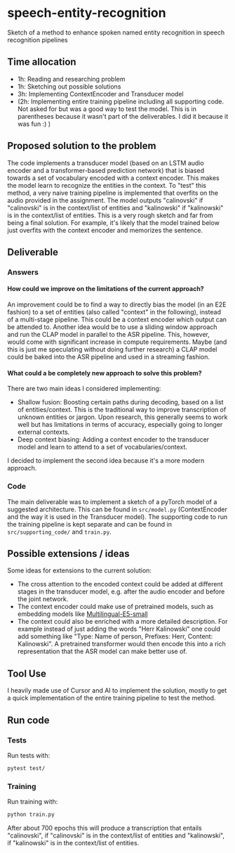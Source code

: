 # speech-entity-recognition

Sketch of a method to enhance spoken named entity recognition in speech recognition pipelines

## Time allocation
- 1h: Reading and researching problem
- 1h: Sketching out possible solutions
- 3h: Implementing ContextEncoder and Transducer model
- (2h: Implementing entire training pipeline including all supporting code. Not asked for but was a good way to test the model. This is in parentheses because it wasn't part of the deliverables. I did it because it was fun :) )

## Proposed solution to the problem

The code implements a transducer model (based on an LSTM audio encoder and a transformer-based prediction network) that
is biased towards a set of vocabulary encoded with a context encoder. This makes the model learn to recognize the entities in the context. To "test" this method, a very naive training pipeline is implemented that overfits on the audio provided in the assignment. The model outputs "calinovski" if "calinovski" is in the context/list of entities and "kalinowski" if "kalinowski" is in the context/list of entities. This is a very rough sketch and far from being a final solution. For example, it's likely that the model trained below just overfits with the context encoder and memorizes the sentence.

## Deliverable

### Answers

#### How could we improve on the limitations of the current approach?
An improvement could be to find a way to directly bias the model (in an E2E fashion) to a set of entities (also called "context" in the following), instead of a multi-stage pipeline. This could be a context encoder which output can be attended to. 
Another idea would be to use a sliding window approach and run the CLAP model in parallel to the ASR pipeline. This, however, would come with significant increase in compute requirements.
Maybe (and this is just me speculating without doing further research) a CLAP model could be baked into the ASR pipeline and used in a streaming fashion.

#### What could a be completely new approach to solve this problem?
There are two main ideas I considered implementing:
- Shallow fusion: Boosting certain paths during decoding, based on a list of entities/context. This is the traditional way to improve transcription of unknown entities or jargon. Upon research, this generally seems to work well but has limitations in terms of accuracy, especially going to longer external contexts.
- Deep context biasing: Adding a context encoder to the transducer model and learn to attend to a set of vocabularies/context. 

I decided to implement the second idea because it's a more modern approach.

### Code
The main deliverable was to implement a sketch of a pyTorch model of a suggested architecture. This can be found in `src/model.py` (ContextEncoder and the way it is used in the Transducer model).
The supporting code to run the training pipeline is kept separate and can be found in `src/supporting_code/` and `train.py`.

## Possible extensions / ideas

Some ideas for extensions to the current solution:
- The cross attention to the encoded context could be added at different stages in the transducer model, e.g. after the audio encoder and before the joint network.
- The context encoder could make use of pretrained models, such as embedding models like [Multilingual-E5-small](https://huggingface.co/intfloat/multilingual-e5-small)
- The context could also be enriched with a more detailed description. For example instead of just adding the words "Herr Kalinowski" one could add something like "Type: Name of person, Prefixes: Herr, Content: Kalinowski". A pretrained transformer would then encode this into a rich representation that the ASR model can make better use of.

## Tool Use

I heavily made use of Cursor and AI to implement the solution, mostly to get a quick implementation of the entire training pipeline to test the method.

## Run code

### Tests
Run tests with:
```bash
pytest test/
```

### Training
Run training with:
```bash
python train.py
```
After about 700 epochs this will produce a transcription that entails "calinovski", if "calinovski" is in the context/list of entities and "kalinowski", if "kalinowski" is in the context/list of entities.
